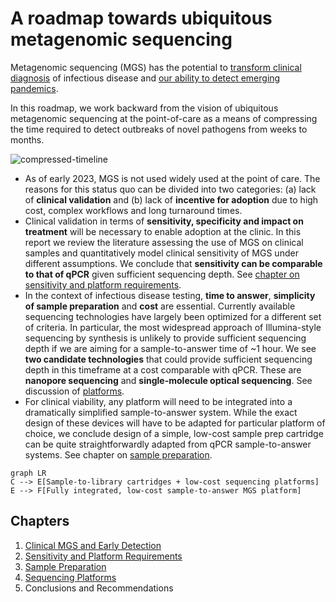 # A roadmap towards ubiquitous metagenomic sequencing

Metagenomic sequencing (MGS) has the potential to [transform clinical diagnosis](https://www.nature.com/articles/s41576-019-0113-7) of infectious disease and [our ability to detect emerging pandemics](https://blogs.scientificamerican.com/observations/how-to-snuff-out-the-next-pandemic/).

In this roadmap, we work backward from the vision of ubiquitous metagenomic sequencing at the point-of-care as a means of compressing the time required to detect outbreaks of novel pathogens from weeks to months.



![compressed-timeline](https://user-images.githubusercontent.com/106965942/226424152-81c794be-19a9-40f8-826e-1c7dc76eb8a7.png)

- As of early 2023, MGS is not used widely used at the point of care. The reasons for this status quo can be divided into two categories: (a) lack of **clinical validation** and (b) lack of **incentive for adoption** due to high cost, complex workflows and long turnaround times.
- Clinical validation in terms of **sensitivity, specificity and impact on treatment** will be necessary to enable adoption at the clinic. In this report we review the literature assessing the use of MGS on clinical samples and quantitatively model clinical sensitivity of MGS under different assumptions. We conclude that **sensitivity can be comparable to that of qPCR** given sufficient sequencing depth. See [chapter on sensitivity and platform requirements](http://sequencing-roadmap.org/sensitivity).
- In the context of infectious disease testing, **time to answer**, **simplicity of sample preparation** and **cost** are essential. Currently available sequencing technologies have largely been optimized for a different set of criteria. In particular, the most widespread approach of Illumina-style sequencing by synthesis is unlikely to provide sufficient sequencing depth if we are aiming for a sample-to-answer time of ~1 hour. We see **two candidate technologies** that could provide sufficient sequencing depth in this timeframe at a cost comparable with qPCR. These are **nanopore sequencing** and **single-molecule optical sequencing**. See discussion of [platforms](https://escherbach.github.io/seq-roadmap/platforms).
- For clinical viability, any platform will need to be integrated into a dramatically simplified sample-to-answer system. While the exact design of these devices will have to be adapted for particular platform of choice, we conclude design of a simple, low-cost sample prep cartridge can be quite straightforwardly adapted from qPCR sample-to-answer systems. See chapter on [sample preparation](http://sequencing-roadmap.org/sample-prep).


```mermaid
graph LR
C --> E[Sample-to-library cartridges + low-cost sequencing platforms]
E --> F[Fully integrated, low-cost sample-to-answer MGS platform]
```

## Chapters

1. [Clinical MGS and Early Detection](http://sequencing-roadmap.org/early-detection)
2. [Sensitivity and Platform Requirements](http://sequencing-roadmap.org/sensitivity)
3. [Sample Preparation](http://sequencing-roadmap.org/sample-prep)
4. [Sequencing Platforms](https://sequencing-roadmap.orgplatforms)
5. Conclusions and Recommendations
